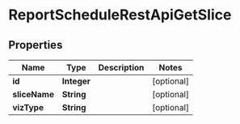 # ReportScheduleRestApiGetSlice

## Properties
Name | Type | Description | Notes
------------ | ------------- | ------------- | -------------
**id** | **Integer** |  |  [optional]
**sliceName** | **String** |  |  [optional]
**vizType** | **String** |  |  [optional]

